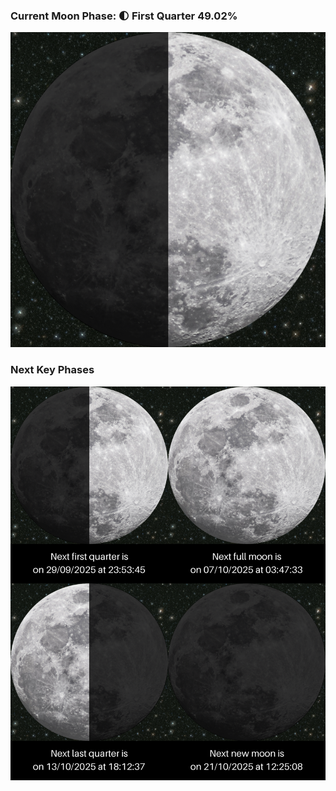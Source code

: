 ### Current Moon Phase: 🌓 First Quarter 49.02%
![Moon Phase](moonphase.png)
### Next Key Phases
![Gallery](gallery.png)